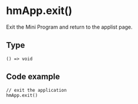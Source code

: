 
# hmApp.exit()

Exit the Mini Program and return to the applist page.

## Type[​](/docs/1.0/reference/device-app-api/hmApp/exit/#type "Direct link to Type")

```
() => void  

```
## Code example[​](/docs/1.0/reference/device-app-api/hmApp/exit/#code-example "Direct link to Code example")

```
// exit the application  
hmApp.exit()  

```
